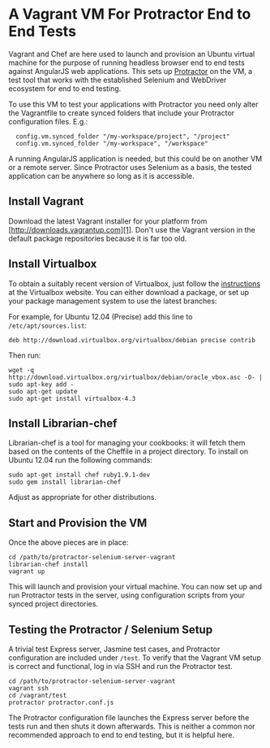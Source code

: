 A Vagrant VM For Protractor End to End Tests
============================================

Vagrant and Chef are here used to launch and provision an Ubuntu virtual machine
for the purpose of running headless browser end to end tests against AngularJS
web applications. This sets up [Protractor][0] on the VM, a test tool that works
with the established Selenium and WebDriver ecosystem for end to end testing.

To use this VM to test your applications with Protractor you need only alter the
Vagrantfile to create synced folders that include your Protractor configuration
files. E.g.:

```
  config.vm.synced_folder "/my-workspace/project", "/project"
  config.vm.synced_folder "/my-workspace", "/workspace"
```

A running AngularJS application is needed, but this could be on another VM or a
remote server. Since Protractor uses Selenium as a basis, the tested application
can be anywhere so long as it is accessible.

Install Vagrant
---------------

Download the latest Vagrant installer for your platform from
[http://downloads.vagrantup.com][1]. Don't use the Vagrant version in the
default package repositories because it is far too old.

Install Virtualbox
------------------

To obtain a suitably recent version of Virtualbox, just follow the
[instructions][2] at the Virtualbox website. You can either download a package,
or set up your package management system to use the latest branches:

For example, for Ubuntu 12.04 (Precise) add this line to
`/etc/apt/sources.list`:

```
deb http://download.virtualbox.org/virtualbox/debian precise contrib
```

Then run:

```
wget -q http://download.virtualbox.org/virtualbox/debian/oracle_vbox.asc -O- | sudo apt-key add -
sudo apt-get update
sudo apt-get install virtualbox-4.3
```

Install Librarian-chef
----------------------

Librarian-chef is a tool for managing your cookbooks: it will fetch them based
on the contents of the Cheffile in a project directory. To install on Ubuntu
12.04 run the following commands:

```
sudo apt-get install chef ruby1.9.1-dev
sudo gem install librarian-chef
```

Adjust as appropriate for other distributions.

Start and Provision the VM
--------------------------

Once the above pieces are in place:

```
cd /path/to/protractor-selenium-server-vagrant
librarian-chef install
vagrant up
```

This will launch and provision your virtual machine. You can now set up and run
Protractor tests in the server, using configuration scripts from your synced
project directories.

Testing the Protractor / Selenium Setup
---------------------------------------

A trivial test Express server, Jasmine test cases, and Protractor configuration
are included under `/test`. To verify that the Vagrant VM setup is correct and
functional, log in via SSH and run the Protractor test.

```
cd /path/to/protractor-selenium-server-vagrant
vagrant ssh
cd /vagrant/test
protractor protractor.conf.js
```

The Protractor configuration file launches the Express server before the tests
run and then shuts it down afterwards. This is neither a common nor recommended
approach to end to end testing, but it is helpful here.

[0]: https://github.com/angular/protractor
[1]: http://downloads.vagrantup.com
[2]: https://www.virtualbox.org/wiki/Downloads
